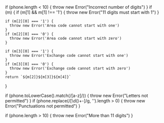 if (phone.length < 10) {
throw new Error("Incorrect number of digits")
}
if (m) {
if (m[1] && m[1] !== '1') {
throw new Error("11 digits must start with 1")
}

    if (m[2][0] === '1') {
      throw new Error('Area code cannot start with one')
    }
    if (m[2][0] === '0') {
      throw new Error('Area code cannot start with zero')
    }

    if (m[3][0] === '1') {
      throw new Error('Exchange code cannot start with one')
    }
    if (m[3][0] === '0') {
      throw new Error('Exchange code cannot start with zero')
    }
    return `${m[2]}${m[3]}${m[4]}`
}

if (phone.toLowerCase().match(/[a-z]/)) {
throw new Error("Letters not permitted")
}
if (phone.replace(/[\d()+-]/g, '').length > 0) {
throw new Error("Punctuations not permitted")
}

if (phone.length > 10) {
throw new Error("More than 11 digits")
}
